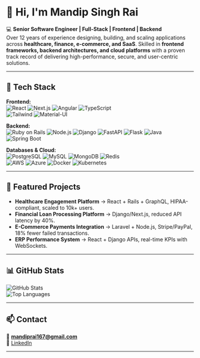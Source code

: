 # 👋 Hi, I'm Mandip Singh Rai  

💻 **Senior Software Engineer | Full-Stack | Frontend | Backend**  
Over 12 years of experience designing, building, and scaling applications across **healthcare, finance, e-commerce, and SaaS**. Skilled in **frontend frameworks, backend architectures, and cloud platforms** with a proven track record of delivering high-performance, secure, and user-centric solutions.  

---

## 🚀 Tech Stack  

**Frontend:**  
![React](https://img.shields.io/badge/-React-61DAFB?logo=react&logoColor=black) 
![Next.js](https://img.shields.io/badge/-Next.js-000000?logo=nextdotjs) 
![Angular](https://img.shields.io/badge/-Angular-DD0031?logo=angular&logoColor=white) 
![TypeScript](https://img.shields.io/badge/-TypeScript-3178C6?logo=typescript&logoColor=white)  
![Tailwind](https://img.shields.io/badge/-TailwindCSS-06B6D4?logo=tailwindcss&logoColor=white) 
![Material-UI](https://img.shields.io/badge/-MaterialUI-0081CB?logo=mui&logoColor=white)  

**Backend:**  
![Ruby on Rails](https://img.shields.io/badge/-Ruby%20on%20Rails-D30001?logo=rubyonrails&logoColor=white) 
![Node.js](https://img.shields.io/badge/-Node.js-339933?logo=nodedotjs&logoColor=white) 
![Django](https://img.shields.io/badge/-Django-092E20?logo=django&logoColor=white) 
![FastAPI](https://img.shields.io/badge/-FastAPI-009688?logo=fastapi&logoColor=white) 
![Flask](https://img.shields.io/badge/-Flask-000000?logo=flask&logoColor=white) 
![Java](https://img.shields.io/badge/-Java-007396?logo=java&logoColor=white) 
![Spring Boot](https://img.shields.io/badge/-SpringBoot-6DB33F?logo=springboot&logoColor=white)  

**Databases & Cloud:**  
![PostgreSQL](https://img.shields.io/badge/-PostgreSQL-336791?logo=postgresql&logoColor=white) 
![MySQL](https://img.shields.io/badge/-MySQL-4479A1?logo=mysql&logoColor=white) 
![MongoDB](https://img.shields.io/badge/-MongoDB-47A248?logo=mongodb&logoColor=white) 
![Redis](https://img.shields.io/badge/-Redis-DC382D?logo=redis&logoColor=white)  
![AWS](https://img.shields.io/badge/-AWS-FF9900?logo=amazonaws&logoColor=white) 
![Azure](https://img.shields.io/badge/-Azure-0078D4?logo=microsoftazure&logoColor=white) 
![Docker](https://img.shields.io/badge/-Docker-2496ED?logo=docker&logoColor=white) 
![Kubernetes](https://img.shields.io/badge/-Kubernetes-326CE5?logo=kubernetes&logoColor=white)  

---

## 📂 Featured Projects  
- **Healthcare Engagement Platform** → React + Rails + GraphQL, HIPAA-compliant, scaled to 10k+ users.  
- **Financial Loan Processing Platform** → Django/Next.js, reduced API latency by 40%.  
- **E-Commerce Payments Integration** → Laravel + Node.js, Stripe/PayPal, 18% fewer failed transactions.  
- **ERP Performance System** → React + Django APIs, real-time KPIs with WebSockets.  

---

## 📊 GitHub Stats  

![GitHub Stats](https://github-readme-stats.vercel.app/api?username=alphadev3296&show_icons=true&theme=tokyonight)  
![Top Languages](https://github-readme-stats.vercel.app/api/top-langs/?username=alphadev3296&layout=compact&theme=tokyonight)  

---

## 📫 Contact  
📧 **mandiprai167@gmail.com**  
🔗 [LinkedIn](https://www.linkedin.com/in/themannyrai/)  

---

